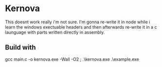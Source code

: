 # Kernova
This doesnt work really i'm not sure. I'm gonna re-write it in node while i learn the windows exectuable headers and then afterwards re-write it in a c launguage with parts written directly in assembly.

## Build with
gcc main.c -o kernova.exe -Wall -O2 ; .\kernova.exe .\example.exe

